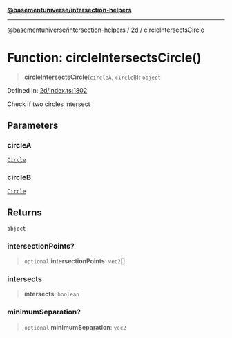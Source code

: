 [**@basementuniverse/intersection-helpers**](../../README.md)

***

[@basementuniverse/intersection-helpers](../../README.md) / [2d](../README.md) / circleIntersectsCircle

# Function: circleIntersectsCircle()

> **circleIntersectsCircle**(`circleA`, `circleB`): `object`

Defined in: [2d/index.ts:1802](https://github.com/basementuniverse/intersection-helpers/blob/ede9ecb18a1386abf90747a70ee9f16c34ce6207/src/2d/index.ts#L1802)

Check if two circles intersect

## Parameters

### circleA

[`Circle`](../types/type-aliases/Circle.md)

### circleB

[`Circle`](../types/type-aliases/Circle.md)

## Returns

`object`

### intersectionPoints?

> `optional` **intersectionPoints**: `vec2`[]

### intersects

> **intersects**: `boolean`

### minimumSeparation?

> `optional` **minimumSeparation**: `vec2`
